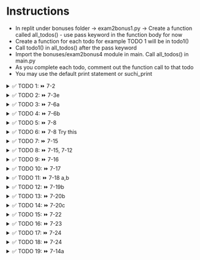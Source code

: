 # Instructions  

- In replit under bonuses folder -> exam2bonus1.py -> Create a function called all_todos() - use pass keyword in the function body for now
- Create a function for each todo for example TODO 1 will be in todo1()
- Call todo1() in all_todos() after the pass keyword
- Import the bonuses/exam2bonus4 module in main. Call all_todos() in main.py
- As you complete each todo, comment out the function call to that todo
- You may use the default print statement or suchi_print

<details>
  <summary>
    ✅ TODO 1: ⏩ 7-2
  </summary>
  Create and print an empty list
</details>


<details>
  <summary>
    ✅ TODO 2: ⏩ 7-3e
  </summary>
  Create and print a list with 5 values of your choice, they can be of any datatype
</details>


<details>
  <summary>
    ✅ TODO 3: ⏩ 7-6a
  </summary>
  Print the THIRD element of the student list<br>
  <code>student = [123678, "James Smith", "COSC", 3.67, [90, 95, 67]]</code>
</details>


<details>
  <summary>
    ✅ TODO 4: ⏩ 7-6b
  </summary>
  Print the value 3.67 from the student list using negative index<br>
  <code>student = [123678, "James Smith", "COSC", 3.67, [90, 95, 67]]</code>
</details>


<details>
  <summary>
    ✅ TODO 5: ⏩ 7-8
  </summary>
  Find the index position of **Bob Singer** and print it<br>
  <code>employee = ["28678", "Bob Singer", "HR", [90, 95, 67], ["Manager", "Supervisor", "Team Leader"]]</code>
</details>


<details>
  <summary>
    ✅ TODO 6: ⏩ 7-8 Try this
  </summary>
  Given <code>employee = ["28678", "Bob Singer", "HR", [90, 95, 67], ["Manager", "Supervisor", "Team Leader"]]</code><br>
  
  - Write an input statement to ask the user to enter an employee ID<br>
  - Find the index position for that employee id<br>
  - Using that index, find the department and print it (department is two indexes after the ID)<br>
  - 🚩 Important: If the user enters an employee ID other than "28678", an exception will be raised, so,
    - either use exception handling or
    - use the in operator to check
</details>


<details>
  <summary>
    ✅ TODO 7: ⏩ 7-15
  </summary>
  Calculate the min, max and sum of the list rounded to two decimals<br>
  <code>sales_data = [100.45, 102.697, 230.22, 115.715, 201.332, 118.56]</code>
</details>


<details>
  <summary>
    ✅ TODO 8: ⏩ 7-15, 7-12
  </summary>
  Calculate the average sales data<br>
  <code>sales_data = [100.45, 102.67, 230.22, 115.75, 201.33, 118.56]</code>
  💡 Hint: Use sum and len, also, answer = 144.83
</details>


<details>
  <summary>
    ✅ TODO 9: ⏩ 7-16
  </summary>
  Reverse the list and print it<br>
  <code>scores_list = [99, 98, 96, 94, 100, 92, 90]</code>  

  - 📜 <code>print(scores_list)</code> should display [90, 92, 100, 94, 96, 98, 99]
</details>


<details>
  <summary>
    ✅ TODO 10: ⏩ 7-17
  </summary>
  Sort the elements of the list and print it<br>
  <code>sales_data = [100.45, 102.67, 230.22, 115.75, 201.33, 118.56]</code>  

  - 📜 <code>print(sales_data)</code> should display [100.45, 102.67, 115.75, 118.56, 201.33, 230.22]
</details>


<details>
  <summary>
    ✅ TODO 11: ⏩ 7-18 a,b
  </summary>
  Merge the two lists into one list named employee 
  
  - using the extend method and 
  - using the operator<br>
  <code>employee = ["28678", "Bob Singer", "HR"]</code><br>
  <code>more_data = ["08/01/1982", "bob@company.com" ]</code><br>

  - 📜 <code>print(employee)</code> should display ["28678", "Bob Singer", "HR", "08/01/1982", "bob@company.com"]
</details>


<details>
  <summary>
    ✅ TODO 12: ⏩ 7-19b
  </summary>
  Convert employee list to a tuple and print the tuple<br>
  <code>employee = ["28678", "Bob Singer", "HR", [90, 95, 67], ["Manager", "Supervisor", "Team Leader"]]</code>
</details>


<details>
  <summary>
    ✅ TODO 13: ⏩ 7-20b
  </summary>
  Convert the string to a list with 7 elements and print the list<br>
  <code>weekdays = "Sunday;Monday;Tuesday;Wednesday;Thursday;Friday;Saturday"</code>  

  - 📜The output should be ['Sunday', 'Monday', 'Tuesday', 'Wednesday', 'Thursday', 'Friday', 'Saturday']
</details>


<details>
  <summary>
    ✅ TODO 14: ⏩ 7-20c
  </summary>
  Convert the list to a string that looks like this<br>
  <code>Sunday - Monday - Tuesday - Wednesday - Thursday - Friday - Saturday</code>
  <code>weekdays = ['Sunday', 'Monday', 'Tuesday', 'Wednesday', 'Thursday', 'Friday', 'Saturday']</code>
</details>




<details>
  <summary>
    ✅ TODO 15: ⏩ 7-22
  </summary>
  Clear the data from the list<br>
  <code>employee = ["28678", "Bob Singer", "HR", [90, 95, 67], ["Manager", "Supervisor", "Team Leader"]]</code>  

  - print(employee) should display []
</details>


<details>
  <summary>
    ✅ TODO 16: ⏩ 7-23
  </summary>
   Delete the list
  <code>sales = [100.45, 102.67, 230.22, 115.75, 201.33, 118.56]</code>

  - print(employee) should give an error
</details>


<details>
  <summary>
    ✅ TODO 17: ⏩ 7-24
  </summary>
  Get the slice that has elements Monday, Wednesday, Friday and print it
  <code>weeks = ["Sunday", "Monday", "Tuesday", "Wednesday", "Thursday", "Friday", "Saturday"]</code>

</details>


<details>
  <summary>
    ✅ TODO 18: ⏩ 7-24
  </summary>
  Get the slice that has elements Saturday, Thursday, Tuesday and print it
  <code>weeks = ["Sunday", "Monday", "Tuesday", "Wednesday", "Thursday", "Friday", "Saturday"]</code>

</details>


<details>
  <summary>
    ✅ TODO 19: ⏩ 7-14a
  </summary>
  Use a for loop to print each list element in a new line, all in lowercase
  <code>weeks = ["Sunday", "Monday", "Tuesday", "Wednesday", "Thursday", "Friday", "Saturday"]</code>

</details>
